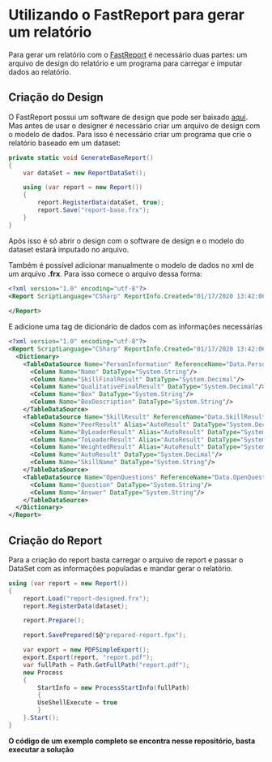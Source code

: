 # Utilizando o FastReport para gerar um relatório

Para gerar um relatório com o [FastReport](https://github.com/FastReports/FastReport) é necessário duas partes: um arquivo de design do relatório e um programa para carregar e imputar dados ao relatório.

## Criação do Design

O FastReport possui um software de design que pode ser baixado [aqui](https://github.com/FastReports/FastReport/releases). Mas antes de usar o designer é necessário criar um arquivo de design com o modelo de dados. Para isso é necessário criar um programa que crie o relatório baseado em um dataset:

```c#
private static void GenerateBaseReport()
{
    var dataSet = new ReportDataSet();

    using (var report = new Report())
    {
        report.RegisterData(dataSet, true);
        report.Save("report-base.frx");
    }
}
```

Após isso é só abrir o design com o software de design e o modelo do dataset estará imputado no arquivo.

Também é possível adicionar manualmente o modelo de dados no xml de um arquivo **.frx**. Para isso comece o arquivo dessa forma:

```xml
<?xml version="1.0" encoding="utf-8"?>
<Report ScriptLanguage="CSharp" ReportInfo.Created="01/17/2020 13:42:06" ReportInfo.Modified="01/17/2020 13:42:06" ReportInfo.CreatorVersion="2019.1.20.0">
  
</Report>
```

E adicione uma tag de dicionário de dados com as informações necessárias

```xml
<?xml version="1.0" encoding="utf-8"?>
<Report ScriptLanguage="CSharp" ReportInfo.Created="01/17/2020 13:42:06" ReportInfo.Modified="01/17/2020 13:42:06" ReportInfo.CreatorVersion="2019.1.20.0">
  <Dictionary>
    <TableDataSource Name="PersonInformation" ReferenceName="Data.PersonInformation" DataType="System.Int32" Enabled="true">
      <Column Name="Name" DataType="System.String"/>
      <Column Name="SkillFinalResult" DataType="System.Decimal"/>
      <Column Name="QualitativeFinalResult" DataType="System.Decimal"/>
      <Column Name="Box" DataType="System.String"/>
      <Column Name="BoxDescription" DataType="System.String"/>
    </TableDataSource>
    <TableDataSource Name="SkillResult" ReferenceName="Data.SkillResult" DataType="System.Int32" Enabled="true">
      <Column Name="PeerResult" Alias="AutoResult" DataType="System.Decimal"/>
      <Column Name="ByLeaderResult" Alias="AutoResult" DataType="System.Decimal"/>
      <Column Name="ToLeaderResult" Alias="AutoResult" DataType="System.Decimal"/>
      <Column Name="WeightedResult" Alias="AutoResult" DataType="System.Decimal"/>
      <Column Name="AutoResult" DataType="System.Decimal"/>
      <Column Name="SkillName" DataType="System.String"/>
    </TableDataSource>
    <TableDataSource Name="OpenQuestions" ReferenceName="Data.OpenQuestions" DataType="System.Int32" Enabled="true">
      <Column Name="Question" DataType="System.String"/>
      <Column Name="Answer" DataType="System.String"/>
    </TableDataSource>
  </Dictionary>
</Report>
```

## Criação do Report

Para a criação do report basta carregar o arquivo de report e passar o DataSet com as informações populadas e mandar gerar o relatório.

```c#
using (var report = new Report())
{
    report.Load("report-designed.frx");
    report.RegisterData(dataset);

    report.Prepare();

    report.SavePrepared($@"prepared-report.fpx");

    var export = new PDFSimpleExport();
    export.Export(report, "report.pdf");
    var fullPath = Path.GetFullPath("report.pdf");
    new Process
    {
        StartInfo = new ProcessStartInfo(fullPath)
        {
        UseShellExecute = true
        }
    }.Start();
}
```

**O código de um exemplo completo se encontra nesse repositório, basta executar a solução**